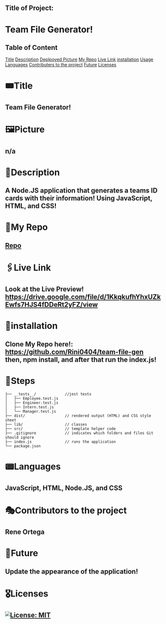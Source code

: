 

## Title of Project: 
# Team File Generator! 
## Table of Content
[Title](#title)
[Description](#description)
[Deplpoyed Picture](#picture)
[My Repo](#repo)
[Live Link](#live)
[installation](#installation)
[Usage](#usage)
[Languages](#languages)
[Contributers to the project](#contributors)
[Future](#future)
[Licenses](#license)

# 🎟Title
## Team File Generator!
# 🖼Picture
## n/a
# 📖Description
## A Node.JS application that generates a teams ID cards with their information! Using JavaScript, HTML, and CSS!
# 🔎My Repo
## [Repo](https://github.com/Rini0404/team-file-gen)
# 🖇Live Link
## Look at the Live Preview! https://drive.google.com/file/d/1KkqkufhYhxUZkEwfs7HJS4fDDeRt2yFZ/view
# 📌installation
## Clone My Repo here!: https://github.com/Rini0404/team-file-gen  then, npm install, and after that run the index.js!
# 📝Steps
```
├── __tests__/             //jest tests
│   ├── Employee.test.js
│   ├── Engineer.test.js
│   ├── Intern.test.js
│   └── Manager.test.js
├── dist/                  // rendered output (HTML) and CSS style sheet      
├── lib/                   // classes
├── src/                   // template helper code 
├── .gitignore             // indicates which folders and files Git should ignore
├── index.js               // runs the application
└── package.json 
```
# 📟Languages
## JavaScript, HTML, Node.JS, and CSS
# 🎭Contributors to the project
## Rene Ortega
# 🧰Future
## Update the appearance of the application!
# 🎖Licenses
## [![License: MIT](https://img.shields.io/badge/License-MIT-yellow.svg)](https://opensource.org/licenses/MIT)
